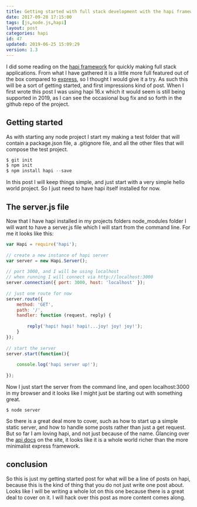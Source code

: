 ```yaml
---
title: Getting started with full stack development with the hapi framework.
date: 2017-09-28 17:15:00
tags: [js,node.js,hapi]
layout: post
categories: hapi
id: 47
updated: 2019-06-25 15:09:29
version: 1.3
---
```


I did some reading on the [hapi framework](https://hapijs.com/) for quickly making full stack applications. From what I have gathered it is a little more full featured out of the box compared to [express](https://expressjs.com/), so I thought I would give it a try. As such this will be a sort of getting started, and first impressions kind of post. When I first wrote this post I was using hapi 16.x which it would seem is still being supported in 2019, as I can see the occasional bug fix and so forth in the github repo of the project.


<!-- more -->

## Getting started

As with starting any node project I start my making a test folder that will contain a package.json file, a .gitignore file, and all the other files that will compose the test project.

```js
$ git init
$ npm init
$ npm install hapi --save
```

In this post I will keep things simple, and just start with a very simple hello world project. So I just need to have hapi itself installed for now.

## The server.js file

Now that I have hapi installed in my projects folders node_modules folder I will want to have a server.js file which I will start from the command line. For me it looks like this:

```js
var Hapi = require('hapi');
 
// create a new instance of hapi server
var server = new Hapi.Server();
 
// port 3000, and I will be using localhost
// when running I will connect via http://localhost:3000
server.connection({ port: 3000, host: 'localhost' });
 
// just one route for now
server.route({
    method: 'GET',
    path: '/',
    handler: function (request, reply) {
 
        reply('hapi! hapi! hapi!...joy! joy! joy!');
    }
});
 
// start the server
server.start(function(){
 
    console.log('hapi server up!');
 
});
```

Now I just start the server from the command line, and open localhost:3000 in my browser and it looks like I might just be starting out with something great.

```
$ node server
```

So there is a great deal more to cover, such as how to start up a simple static server, and how to handle some posts rather than just a get request. But so far I am loving hapi, and not just because of the name. Glancing over the [api docs](https://hapijs.com/api) on the site, it looks like it is a whole world richer than the more minimalist express framework.

## conclusion

So this is just my getting started post for what will be a line of posts on hapi, because this is the kind of thing that you do not just write one post about. Looks like I will be writing a whole lot on this one because there is a great deal to cover on it. I will hack over this post as more content comes along.